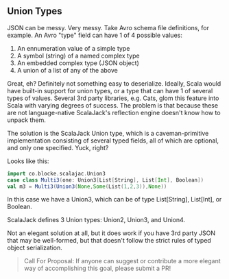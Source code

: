## Union Types
JSON can be messy.  Very messy.  Take Avro schema file definitions, for example.  An Avro "type" field can have 1 of 4 possible values:
1) An ennumeration value of a simple type
2) A symbol (string) of a named complex type
3) An embedded complex type (JSON object)
4) A union of a list of any of the above

Great, eh?  Definitely not something easy to deserialize.  Ideally, Scala would have built-in support for union types, or a type that can have 1 of several types of values.  Several 3rd party libraries, e.g. Cats, glom this feature into Scala with varying degrees of success.  The problem is that because these are not language-native ScalaJack's reflection engine doesn't know how to unpack them.

The solution is the ScalaJack Union type, which is a caveman-primitive implementation consisting of several typed fields, all of which are optional, and only one specified.  Yuck, right?

Looks like this:

```scala
import co.blocke.scalajac.Union3
case class Multi3(one: Union3[List[String], List[Int], Boolean])
val m3 = Multi3(Union3(None,Some(List(1,2,3)),None))
```
In this case we have a Union3, which can be of type List[String], List[Int], or Boolean.

ScalaJack defines 3 Union types: Union2, Union3, and Union4.

Not an elegant solution at all, but it does work if you have 3rd party JSON that may be well-formed, but that doesn't follow the strict rules of typed object serialization.

> Call For Proposal: If anyone can suggest or contribute a more elegant way of accomplishing this goal, please submit a PR!
